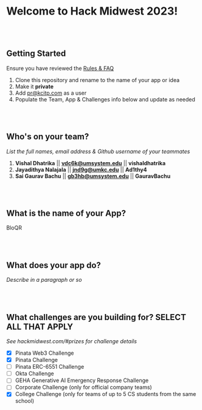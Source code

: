 # Welcome to Hack Midwest 2023!
<br /><br />


## Getting Started
Ensure you have reviewed the [Rules & FAQ](https://hackmidwest.com/#faq)
1. Clone this repository and rename to the name of your app or idea
2. Make it **private**
3. Add pr@kcitp.com as a user
4. Populate the Team, App & Challenges info below and update as needed

<br /><br />

## Who's on your team?
*List the full names,  email address & Github username of your teammates*

1.   **Vishal Dhatrika**  || **vdc6k@umsystem.edu**  || **vishaldhatrika**
2.   **Jayadithya Nalajala**  || **jnd9g@umkc.edu**  || **Ad1thy4**
3.   **Sai Gaurav Bachu**  || **gb3hb@umsystem.edu**  || **GauravBachu**

<br /><br />


## What is the name of your App?
BloQR

<br /><br />
## What does your app do?
*Describe in a paragraph or so*

<br /><br />


## What challenges are you building for? SELECT ALL THAT APPLY
*See hackmidwest.com/#prizes for challenge details*
- [x]  Pinata Web3 Challenge
- [x]  Pinata Challenge
- [ ]  Pinata ERC-6551 Challenge
- [ ]  Okta Challenge
- [ ]  GEHA Generative AI Emergency Response Challenge
- [ ]  Corporate Challenge (only for official company teams)
- [x]  College Challenge (only for teams of up to 5 CS students from the same school)

<br /><br />




